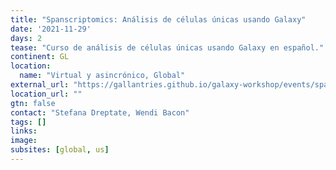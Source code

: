 ```yaml
---
title: "Spanscriptomics: Análisis de células únicas usando Galaxy"
date: '2021-11-29'
days: 2
tease: "Curso de análisis de células únicas usando Galaxy en español."
continent: GL
location:
  name: "Virtual y asincrónico, Global"
external_url: "https://gallantries.github.io/galaxy-workshop/events/spanscriptomics/"
location_url: ""
gtn: false
contact: "Stefana Dreptate, Wendi Bacon"
tags: []
links:
image: 
subsites: [global, us]
---
```


